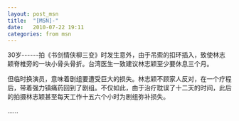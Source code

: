 ```yaml
---
layout: post_msn
title:  "[MSN]-"
date:   2010-07-22 19:11
categories: from msn
---
```

30岁------拍《书剑情侠柳三变》时发生意外，由于吊索的扣环插入，致使林志颖脊椎旁的一块小骨头骨折。台湾医生一致建议林志颖至少要休息三个月。

但临时换演员，意味着剧组要遭受巨大的损失。林志颖不顾家人反对，在一个疗程后，带着强力镇痛药回到了剧组。不仅如此，由于治疗耽误了十二天的时间，此后的拍摄林志颖甚至每天工作十五六个小时为剧组弥补损失。

......
